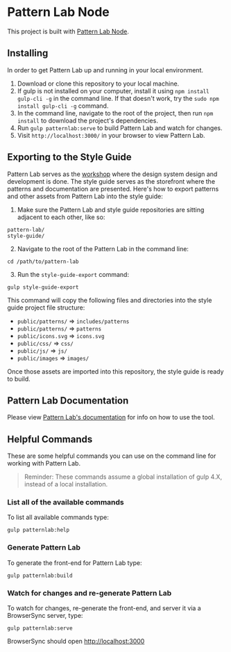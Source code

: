 # Pattern Lab Node

This project is built with [Pattern Lab Node](https://github.com/pattern-lab/edition-node-gulp).

## Installing

In order to get Pattern Lab up and running in your local environment.

1. Download or clone this repository to your local machine.
2. If gulp is not installed on your computer, install it using `npm install gulp-cli -g` in the command line. If that doesn't work, try the `sudo npm install gulp-cli -g` command.
3. In the command line, navigate to the root of the project, then run `npm install` to download the project's dependencies.
4. Run `gulp patternlab:serve` to build Pattern Lab and watch for changes.
5. Visit `http://localhost:3000/` in your browser to view Pattern Lab.

## Exporting to the Style Guide

Pattern Lab serves as the [workshop](http://bradfrost.com/blog/post/the-workshop-and-the-storefront/) where the design system design and development is done. The style guide serves as the storefront where the patterns and documentation are presented. Here's how to export patterns and other assets from Pattern Lab into the style guide:


1. Make sure the Pattern Lab and style guide repositories are sitting adjacent to each other, like so:

```
pattern-lab/
style-guide/
```

2. Navigate to the root of the Pattern Lab in the command line:

```
cd /path/to/pattern-lab
```

3. Run the `style-guide-export` command:

```
gulp style-guide-export
```


This command will copy the following files and directories into the style guide project file structure:

- `public/patterns/` => `includes/patterns`
- `public/patterns/` => `patterns`
- `public/icons.svg` => `icons.svg`
- `public/css/` => `css/`
- `public/js/` => `js/`
- `public/images` => `images/`

Once those assets are imported into this repository, the style guide is ready to build.

## Pattern Lab Documentation
Please view [Pattern Lab's documentation](http://patternlab.io/docs/index.html) for info on how to use the tool.

## Helpful Commands

These are some helpful commands you can use on the command line for working with Pattern Lab.

> Reminder: These commands assume a global installation of gulp 4.X, instead of a local installation.

### List all of the available commands

To list all available commands type:

    gulp patternlab:help

### Generate Pattern Lab

To generate the front-end for Pattern Lab type:

    gulp patternlab:build

### Watch for changes and re-generate Pattern Lab

To watch for changes, re-generate the front-end, and server it via a BrowserSync server,  type:

    gulp patternlab:serve

BrowserSync should open [http://localhost:3000](http://localhost:3000)
